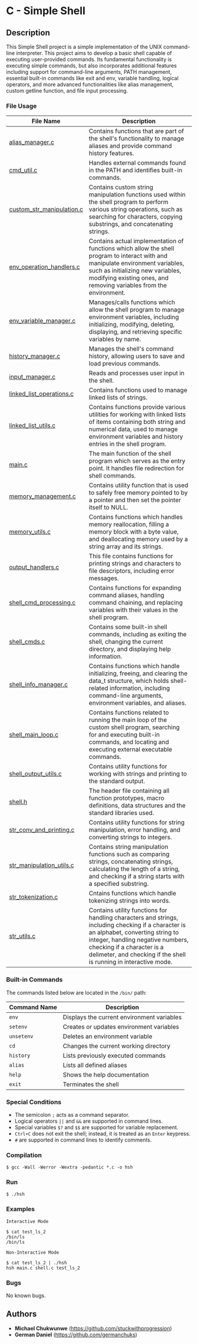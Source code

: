 # C - Simple Shell

## Description
This Simple Shell project is a simple implementation of the UNIX command-line interpreter. This project aims to develop a basic shell capable of executing user-provided commands. Its fundamental functionality is executing simple commands, but also incorporates additional features including support for command-line arguments, PATH management, essential built-in commands like exit and env, variable handling, logical operators, and more advanced functionalities like alias management, custom getline function, and file input processing.

### File Usage
File Name | Description
--- | ---
[alias_manager.c](https://github.com/germanchuks/simple_shell/blob/master/alias_manager.c) | Contains functions that are part of the shell's functionality to manage aliases and provide command history features.
[cmd_util.c](https://github.com/germanchuks/simple_shell/blob/master/cmd_util.c) | Handles external commands found in the PATH and identifies built-in commands.
[custom_str_manipulation.c](https://github.com/germanchuks/simple_shell/blob/master/custom_str_manipulation.c) | Contains custom string manipulation functions used within the shell program to perform various string operations, such as searching for characters, copying substrings, and concatenating strings.
[env_operation_handlers.c](https://github.com/germanchuks/simple_shell/blob/master/env_operation_handlers.c) | Contains actual implementation of functions which allow the shell program to interact with and manipulate environment variables, such as initializing new variables, modifying existing ones, and removing variables from the environment.
[env_variable_manager.c](https://github.com/germanchuks/simple_shell/blob/master/env_variable_manager.c) | Manages/calls functions which allow the shell program to manage environment variables, including initializing, modifying, deleting, displaying, and retrieving specific variables by name.
[history_manager.c](https://github.com/germanchuks/simple_shell/blob/master/history_manager.c) | Manages the shell's command history, allowing users to save and load previous commands.
[input_manager.c](https://github.com/germanchuks/simple_shell/blob/master/input_manager.c) | Reads and processes user input in the shell.
[linked_list_operations.c](https://github.com/germanchuks/simple_shell/blob/master/linked_list_operations.c) | Contains functions used to manage linked lists of strings.
[linked_list_utils.c](https://github.com/germanchuks/simple_shell/blob/master/linked_list_utils.c) | Contains functions provide various utilities for working with linked lists of items containing both string and numerical data, used to manage environment variables and history entries in the shell program.
[main.c](https://github.com/germanchuks/simple_shell/blob/master/main.c) | The main function of the shell program which serves as the entry point. It handles file redirection for shell commands.
[memory_management.c](https://github.com/germanchuks/simple_shell/blob/master/memory_management.c) | Contains utility function that is used to safely free memory pointed to by a pointer and then set the pointer itself to NULL.
[memory_utils.c](https://github.com/germanchuks/simple_shell/blob/master/memory_utils.c) | Contains functions which handles memory reallocation, filling a memory block with a byte value, and deallocating memory used by a string array and its strings.
[output_handlers.c](https://github.com/germanchuks/simple_shell/blob/master/output_handlers.c) | This file contains functions for printing strings and characters to file descriptors, including error messages.
[shell_cmd_processing.c](https://github.com/germanchuks/simple_shell/blob/master/shell_cmd_processing.c) | Contains functions for expanding command aliases, handling command chaining, and replacing variables with their values in the shell program. 
[shell_cmds.c](https://github.com/germanchuks/simple_shell/blob/master/shell_cmds.c) | Contains some built-in shell commands, including as exiting the shell, changing the current directory, and displaying help information.
[shell_info_manager.c](https://github.com/germanchuks/simple_shell/blob/master/shell_info_manager.c) | Contains functions which handle initializing, freeing, and clearing the data_t structure, which holds shell-related information, including command-line arguments, environment variables, and aliases.
[shell_main_loop.c](https://github.com/germanchuks/simple_shell/blob/master/shell_main_loop.c) | Contains functions related to running the main loop of the custom shell program, searching for and executing built-in commands, and locating and executing external executable commands.
[shell_output_utils.c](https://github.com/germanchuks/simple_shell/blob/master/shell_output_utils.c) | Contains utility functions for working with strings and printing to the standard output.
[shell.h](https://github.com/germanchuks/simple_shell/blob/master/shell.h) | The header file containing all function prototypes, macro definitions, data structures and the standard libraries used.
[str_conv_and_printing.c](https://github.com/germanchuks/simple_shell/blob/master/str_conv_and_printing.c) | Contains utility functions for string manipulation, error handling, and converting strings to integers. 
[str_manipulation_utils.c](https://github.com/germanchuks/simple_shell/blob/master/str_manipulation_utils.c) | Contains string manipulation functions such as comparing strings, concatenating strings, calculating the length of a string, and checking if a string starts with a specified substring.
[str_tokenization.c](https://github.com/germanchuks/simple_shell/blob/master/str_tokenization.c) | Cntains functions which handle tokenizing strings into words. 
[str_utils.c](https://github.com/germanchuks/simple_shell/blob/master/str_utils.c) | Contains utility functions for handling characters and strings, including checking if a character is an alphabet, converting string to integer, handling negative numbers, checking if a character is a delimeter, and checking if the shell is running in interactive mode. 

### Built-in Commands
The commands listed below are located in the `/bin/` path:

Command Name | Description
--- | ---
`env` | Displays the current environment variables
`setenv` | Creates or updates environment variables
`unsetenv` | Deletes an environment variable
`cd` | Changes the current working directory
`history` | Lists previously executed commands
`alias` | Lists all defined aliases
`help` | Shows the help documentation
`exit` | Terminates the shell

### Special Conditions
* The semicolon `;` acts as a command separator.
* Logical operators `||` and `&&` are supported in command lines.
* Special variables `$?` and `$$` are supported for variable replacement.
* `Ctrl+C` does not exit the shell; instead, it is treated as an `Enter` keypress.
* `#` are supported in command lines to identify comments.

### Compilation
```
$ gcc -Wall -Werror -Wextra -pedantic *.c -o hsh
```

### Run
```
$ ./hsh
```

### Examples
`Interactive Mode`
```
$ cat test_ls_2
/bin/ls
/bin/ls
```

`Non-Interactive Mode`
```
$ cat test_ls_2 | ./hsh
hsh main.c shell.c test_ls_2
```

### Bugs
No known bugs.

## Authors
* **Michael Chukwunwe** (https://github.com/stuckwithprogression)
* **German Daniel** (https://github.com/germanchuks)
